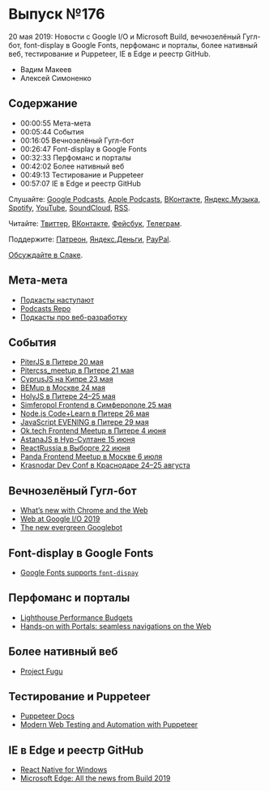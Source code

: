 # Выпуск №176

20 мая 2019: Новости с Google I/O и Microsoft Build, вечнозелёный Гугл-бот, font-display в Google Fonts, перфоманс и порталы, более нативный веб, тестирование и Puppeteer, IE в Edge и реестр GitHub.

- Вадим Макеев
- Алексей Симоненко

## Содержание

- 00:00:55 Мета-мета
- 00:05:44 События
- 00:16:05 Вечнозелёный Гугл-бот
- 00:26:47 Font-display в Google Fonts
- 00:32:33 Перфоманс и порталы
- 00:42:02 Более нативный веб
- 00:49:13 Тестирование и Puppeteer
- 00:57:07 IE в Edge и реестр GitHub

Слушайте: [Google Podcasts](https://podcasts.google.com/?feed=aHR0cHM6Ly93ZWItc3RhbmRhcmRzLnJ1L3BvZGNhc3QvZmVlZC8), [Apple Podcasts](https://podcasts.apple.com/podcast/id1080500016), [ВКонтакте](https://vk.com/podcasts-32017543), [Яндекс.Музыка](https://music.yandex.ru/album/6245956), [Spotify](https://open.spotify.com/show/3rzAcADjpBpXt73L0epTjV), [YouTube](https://www.youtube.com/playlist?list=PLMBnwIwFEFHcwuevhsNXkFTcadeX5R1Go), [SoundCloud](https://soundcloud.com/web-standards), [RSS](https://web-standards.ru/podcast/feed/).

Читайте: [Твиттер](https://twitter.com/webstandards_ru), [ВКонтакте](https://vk.com/webstandards_ru), [Фейсбук](https://www.facebook.com/webstandardsru), [Телеграм](https://t.me/webstandards_ru).

Поддержите: [Патреон](https://www.patreon.com/webstandards_ru), [Яндекс.Деньги](https://money.yandex.ru/to/41001119329753), [PayPal](https://www.paypal.me/pepelsbey).

[Обсуждайте в Слаке](http://slack.web-standards.ru/).

## Мета-мета

- [Подкасты наступают](https://teleg.run/podcasts_prevail/129)
- [Podcasts Repo](https://podcasts-repo.surge.sh/)
- [Подкасты про веб-разработку](https://github.com/web-standards-ru/podcasts-list)

## События

- [PiterJS в Питере 20 мая](https://medium.com/piterjs/announce-36-1043712469c2)
- [Pitercss_meetup в Питере 21 мая](https://medium.com/pitercss-meetup/32-9dced33ed36f)
- [CyprusJS на Кипре 23 мая](https://www.facebook.com/events/330961120899544/)
- [BEMup в Москве 24 мая](https://events.yandex.ru/events/bemup/24-may-2019/)
- [HolyJS в Питере 24–25 мая](https://holyjs-piter.ru/)
- [Simferopol Frontend в Симферополе 25 мая](https://simferopol-frontend.timepad.ru/event/977505/)
- [Node.js Code+Learn в Питере 26 мая](https://medium.com/piterjs/code-learn-ce20d330530f)
- [JavaScript EVENING в Питере 29 мая](https://dins.timepad.ru/event/978543/)
- [Ok.tech Frontend Meetup в Питере 4 июня](https://oktech.timepad.ru/event/970538/)
- [AstanaJS в Нур-Султане 15 июня](https://astanajs.kz/)
- [ReactRussia в Выборге 22 июня](https://reactrussia.timepad.ru/event/906356/)
- [Panda Frontend Meetup в Москве 6 июля](http://panda-meetup.ru/msk-frontend-meetup-4)
- [Krasnodar Dev Conf в Краснодаре 24–25 августа](https://krd.dev/events/14)

## Вечнозелёный Гугл-бот

- [What’s new with Chrome and the Web](https://blog.chromium.org/2019/05/google-io-2019-whats-new-with-chrome.html)
- [Web at Google I/O 2019](https://www.youtube.com/playlist?list=PLNYkxOF6rcIATmAmz7HcCzongGvQEtx8i)
- [The new evergreen Googlebot](https://webmasters.googleblog.com/2019/05/the-new-evergreen-googlebot.html)

## Font-display в Google Fonts

- [Google Fonts supports `font-dispay`](https://twitter.com/addyosmani/status/1126370518347608065)

## Перфоманс и порталы

- [Lighthouse Performance Budgets](https://developers.google.com/web/tools/lighthouse/audits/budgets)
- [Hands-on with Portals: seamless navigations on the Web](https://web.dev/hands-on-portals)

## Более нативный веб

- [Project Fugu](https://youtu.be/GSiUzuB-PoI)

## Тестирование и Puppeteer

- [Puppeteer Docs](https://pptr.dev/)
- [Modern Web Testing and Automation with Puppeteer](https://youtu.be/MbnATLCuKI4)

## IE в Edge и реестр GitHub

- [React Native for Windows](https://github.com/microsoft/react-native-windows)
- [Microsoft Edge: All the news from Build 2019](https://blogs.windows.com/msedgedev/2019/05/06/edge-chromium-build-2019-pwa-ie-mode-devtools/)

